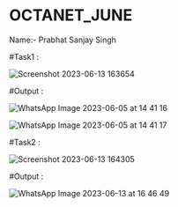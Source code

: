 # OCTANET_JUNE
Name:- Prabhat Sanjay Singh

#Task1 : 

![Screenshot 2023-06-13 163654](https://github.com/PrabhatSingh0607/OCTANET_JUNE/assets/118503589/77183b1d-9fd7-4d0a-a52c-d5f5e2d6df48)



#Output : 


![WhatsApp Image 2023-06-05 at 14 41 16](https://github.com/PrabhatSingh0607/OCTANET_JUNE/assets/118503589/0b5e95f4-fae2-44f0-94c5-a041d4aa44e4) 

![WhatsApp Image 2023-06-05 at 14 41 17](https://github.com/PrabhatSingh0607/OCTANET_JUNE/assets/118503589/7de8be97-0638-400f-9f8c-4851f478ad12)

#Task2 : 

![Screenshot 2023-06-13 164305](https://github.com/PrabhatSingh0607/OCTANET_JUNE/assets/118503589/48402195-080f-4201-9898-2fe8cf50d066)

#Output : 

![WhatsApp Image 2023-06-13 at 16 46 49](https://github.com/PrabhatSingh0607/OCTANET_JUNE/assets/118503589/d0cc1dfa-929c-421d-b17c-533316fcdc1e)
